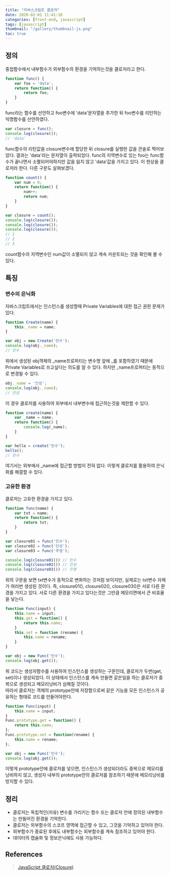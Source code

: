 ```yaml
---
title: "자바스크립트 클로저"
date: 2020-02-01 11:41:10
categories: [front-end, javascript]
tags: [javascript]
thumbnail: "/gallery/thumbnail-js.png"
toc: true
---
```


## 정의

중첩함수에서 내부함수가 외부함수의 환경을 기억하는것을 클로저라고 한다.

<!-- more -->

```javascript
function func() {
    var foo = 'data';
    return function() {
        return foo;
    }
}
```

func라는 함수를 선언하고 foo변수에 'data'문자열을 추가한 뒤 foo변수를 리턴하는 익명함수를 선언하였다.

```javascript
var closure = func();
console.log(closure());
// 'data'
```

func함수의 리턴값을 closure변수에 할당한 뒤 closure를 실행한 값을 콘솔로 찍어보았다. 결과는 'data'라는 문자열이 출력되었다. func의 지역변수로 있는 foo는 func함수가 끝나면서 소멸되어야하지만 값을 잃지 않고 'data'값을 가지고 있다. 이 현상을 클로저라 한다. 다른 구문도 살펴보겠다.

```javascript
function count() {
    var num = 0;
    return function() {
        num++;
        return num;
    }
}

var closure = count();
console.log(closure());
console.log(closure());
console.log(closure());
// 1
// 2
// 3
```

count함수의 지역변수인 num값이 소멸되지 않고 계속 카운트되는 것을 확인해 볼 수 있다.

## 특징

### 변수의 은닉화

자바스크립트에서는 인스턴스를 생성할때 Private Variables에 대한 접근 권한 문제가 있다.

```javascript
function Create(name) {
    this._name = name;
}

var obj = new Create('민수');
console.log(obj._name);
// 민수
```

위에서 생성된 obj객체의 _name프로퍼티는 변수명 앞에 _를 포함하였기 때문에 Private Variables로 쓰고싶다는 의도를 알 수 있다. 하지만 _name프로퍼티는 동적으로 변경될 수 있다.

```javascript
obj._name = '인성';
console.log(obj._name);
// 인성
```

이 경우 클로저를 사용하여 외부에서 내부변수에 접근하는것을 제한할 수 있다.

```javascript
function create(name) {
    var _name = name;
    return function() {
        console.log(_name);
    }
}

var hello = create('민수');
hello();
// 민수
```

여기서는 외부에서 _name에 접근할 방법이 전혀 없다. 이렇게 클로저를 활용하여 은닉화를 해결할 수 있다.

### 고유한 환경

클로저는 고유한 환경을 가지고 있다.

```javascript
function func(name) {
    var txt = name;
    return function() {
        return txt;
    }
}

var closure01 = func('민수');
var closure02 = func('인성');
var closure03 = func('주영');

console.log(closure01()) // 민수
console.log(closure02()) // 인성
console.log(closure03()) // 주영
```

위의 구문을 보면 txt변수가 동적으로 변화하는 것처럼 보이지만, 실제로는 txt변수 자체가 여러번 생성된 것이다. 즉, closure01(), closure02(), closure03()은 서로 다른 환경을 가지고 있다. 서로 다른 환경을 가지고 있다는것은 그만큼 메모리면에서 큰 비효율을 낳는다.

```javascript
function Func(input) {
    this.name = input;
    this.get = function() {
        return this.name;
    }
    this.set = function (rename) {
        this.name = rename;
    }
}

var obj = new Func('민수');
console.log(obj.get());
```

위 코드는 생성자함수를 사용하여 인스턴스를 생성하는 구문인데, 클로저가 두번(get, set)이나 생성되었다. 이 상태에서 인스턴스를 계속 만들면 같은일을 하는 클로저가 중복으로 생성되고 메모리낭비가 심해질 것이다.  
따라서 클로저는 객체의 prototype안에 저장함으로써 같은 기능을 모든 인스턴스가 공유하는 형태로 코드를 만들어야한다.

```javascript
function Func(input) {
    this.name = input;
}
Func.prototype.get = function() {
    return this.name;
};
Func.prototype.set = function(rename) {
    this.name = rename;
};

var obj = new Func('민수');
console.log(obj.get());
```

이렇게 prototype안에 클로저를 넣으면, 인스턴스가 생성되더라도 중복으로 메모리를 낭비하지 않고, 생성자 내부의 prototype안의 클로저를 참조하기 때문에 메모리낭비를 방지할 수 있다.

## 정리
* 클로저는 독립적인(자유) 변수를 가리키는 함수 또는 클로저 안에 정의된 내부함수는 만들어진 환경을 기억한다.
* 클로저는 외부함수의 스코프 영역에 접근할 수 있고, 그것을 기억하고 있어야 한다.
* 외부함수가 종료된 후에도 내부함수는 외부함수를 계속 참조하고 있어야 한다.
* 데이터의 캡슐화 및 정보은닉에도 사용 가능하다.

## References
> [JavaScript 클로저(Closure)](https://hyunseob.github.io/2016/08/30/javascript-closure/)
